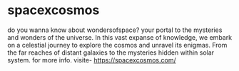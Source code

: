 # spacexcosmos
do you wanna know about wondersofspace? your portal to the mysteries and wonders of the universe. In this vast expanse of knowledge, we embark on a celestial journey to explore the cosmos and unravel its enigmas. From the far reaches of distant galaxies to the mysteries hidden within solar system. for more info. visite- https://spacexcosmos.com/
